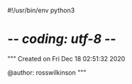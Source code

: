 #!/usr/bin/env python3
# -*- coding: utf-8 -*-
"""
Created on Fri Dec 18 02:51:32 2020

@author: rosswilkinson
"""
